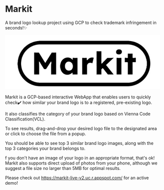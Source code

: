 # Markit
A brand logo lookup project using GCP to check trademark infringement in seconds!✨

![Markit logo](https://github.com/hswon30/markit/blob/070455905658f00637200c1e4a2b33dc7f4338fb/markit_logo.jpg)

Markit is a GCP-based interactive WebApp that enables users to quickly check✔️ how similar your brand logo is to a registered, pre-existing logo.

It also classifies the category of your brand logo based on Vienna Code Classification(VCL). 

To see results, drag-and-drop your desired logo file to the designated area or click to choose the file from a popup.

You should be able to see top 3 similar brand logo images, along with the top 3 categories your brand belongs to.

f you don't have an image of your logo in an appropriate format, that's ok! Markit also supports direct upload of photos from your phone, although we suggest a file size no larger than 5MB for optimal results. 

Please check out https://markit-live-v2.uc.r.appspot.com/ for an active demo!

